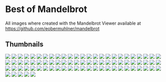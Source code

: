 # Best of Mandelbrot

All images where created with the Mandelbrot Viewer available at https://github.com/eobermuhlner/mandelbrot

## Thumbnails

[![](images/192x120/mandelbrot_2017-07-28T18_08_46.364.png)](images/1920x1200/mandelbrot_2017-07-28T18_08_46.364.png?raw=true)
[![](images/192x120/mandelbrot_2017-07-28T18_13_48.285.png)](images/1920x1200/mandelbrot_2017-07-28T18_13_48.285.png?raw=true)
[![](images/192x120/mandelbrot_2017-07-28T18_15_10.024.png)](images/1920x1200/mandelbrot_2017-07-28T18_15_10.024.png?raw=true)
[![](images/192x120/mandelbrot_2017-07-28T18_17_19.797.png)](images/1920x1200/mandelbrot_2017-07-28T18_17_19.797.png?raw=true)
[![](images/192x120/mandelbrot_2017-07-28T18_19_20.260.png)](images/1920x1200/mandelbrot_2017-07-28T18_19_20.260.png?raw=true)
[![](images/192x120/mandelbrot_2017-07-28T18_21_38.443.png)](images/1920x1200/mandelbrot_2017-07-28T18_21_38.443.png?raw=true)
[![](images/192x120/mandelbrot_2017-07-28T18_23_10.914.png)](images/1920x1200/mandelbrot_2017-07-28T18_23_10.914.png?raw=true)
[![](images/192x120/mandelbrot_2017-07-28T18_23_21.301.png)](images/1920x1200/mandelbrot_2017-07-28T18_23_21.301.png?raw=true)
[![](images/192x120/mandelbrot_2017-07-28T18_26_05.718.png)](images/1920x1200/mandelbrot_2017-07-28T18_26_05.718.png?raw=true)
[![](images/192x120/mandelbrot_2017-07-28T19_17_19.453.png)](images/1920x1200/mandelbrot_2017-07-28T19_17_19.453.png?raw=true)
[![](images/192x120/mandelbrot_2017-07-28T19_19_50.990.png)](images/1920x1200/mandelbrot_2017-07-28T19_19_50.990.png?raw=true)
[![](images/192x120/mandelbrot_2017-07-28T19_21_20.871.png)](images/1920x1200/mandelbrot_2017-07-28T19_21_20.871.png?raw=true)
[![](images/192x120/mandelbrot_2017-07-28T19_44_55.690.png)](images/1920x1200/mandelbrot_2017-07-28T19_44_55.690.png?raw=true)
[![](images/192x120/mandelbrot_2017-07-28T19_45_26.665.png)](images/1920x1200/mandelbrot_2017-07-28T19_45_26.665.png?raw=true)
[![](images/192x120/mandelbrot_2017-07-28T19_46_41.784.png)](images/1920x1200/mandelbrot_2017-07-28T19_46_41.784.png?raw=true)
[![](images/192x120/mandelbrot_2017-07-28T19_47_57.727.png)](images/1920x1200/mandelbrot_2017-07-28T19_47_57.727.png?raw=true)
[![](images/192x120/mandelbrot_2017-07-28T19_48_34.551.png)](images/1920x1200/mandelbrot_2017-07-28T19_48_34.551.png?raw=true)
[![](images/192x120/mandelbrot_2017-07-28T19_50_24.537.png)](images/1920x1200/mandelbrot_2017-07-28T19_50_24.537.png?raw=true)
[![](images/192x120/mandelbrot_2017-07-28T19_51_25.053.png)](images/1920x1200/mandelbrot_2017-07-28T19_51_25.053.png?raw=true)
[![](images/192x120/mandelbrot_2017-07-28T19_53_23.182.png)](images/1920x1200/mandelbrot_2017-07-28T19_53_23.182.png?raw=true)
[![](images/192x120/mandelbrot_2017-07-28T19_54_21.598.png)](images/1920x1200/mandelbrot_2017-07-28T19_54_21.598.png?raw=true)
[![](images/192x120/mandelbrot_2017-07-28T19_54_42.060.png)](images/1920x1200/mandelbrot_2017-07-28T19_54_42.060.png?raw=true)
[![](images/192x120/mandelbrot_2017-07-28T19_55_34.931.png)](images/1920x1200/mandelbrot_2017-07-28T19_55_34.931.png?raw=true)
[![](images/192x120/mandelbrot_2017-07-28T19_56_30.841.png)](images/1920x1200/mandelbrot_2017-07-28T19_56_30.841.png?raw=true)
[![](images/192x120/mandelbrot_2017-07-28T19_58_13.714.png)](images/1920x1200/mandelbrot_2017-07-28T19_58_13.714.png?raw=true)
[![](images/192x120/mandelbrot_2017-07-28T19_58_46.830.png)](images/1920x1200/mandelbrot_2017-07-28T19_58_46.830.png?raw=true)
[![](images/192x120/mandelbrot_2017-07-28T19_59_18.226.png)](images/1920x1200/mandelbrot_2017-07-28T19_59_18.226.png?raw=true)
[![](images/192x120/mandelbrot_2017-07-28T20_00_46.682.png)](images/1920x1200/mandelbrot_2017-07-28T20_00_46.682.png?raw=true)
[![](images/192x120/mandelbrot_2017-07-28T20_05_44.177.png)](images/1920x1200/mandelbrot_2017-07-28T20_05_44.177.png?raw=true)
[![](images/192x120/mandelbrot_2017-07-29T13_30_35.329.png)](images/1920x1200/mandelbrot_2017-07-29T13_30_35.329.png?raw=true)
[![](images/192x120/mandelbrot_2017-07-29T13_31_57.868.png)](images/1920x1200/mandelbrot_2017-07-29T13_31_57.868.png?raw=true)
[![](images/192x120/mandelbrot_2017-07-29T13_34_42.383.png)](images/1920x1200/mandelbrot_2017-07-29T13_34_42.383.png?raw=true)
[![](images/192x120/mandelbrot_2017-07-29T13_35_34.699.png)](images/1920x1200/mandelbrot_2017-07-29T13_35_34.699.png?raw=true)
[![](images/192x120/mandelbrot_2017-07-29T13_35_56.135.png)](images/1920x1200/mandelbrot_2017-07-29T13_35_56.135.png?raw=true)
[![](images/192x120/mandelbrot_2017-07-29T13_37_47.972.png)](images/1920x1200/mandelbrot_2017-07-29T13_37_47.972.png?raw=true)
[![](images/192x120/mandelbrot_2017-07-29T13_39_31.170.png)](images/1920x1200/mandelbrot_2017-07-29T13_39_31.170.png?raw=true)
[![](images/192x120/mandelbrot_2017-07-29T13_39_57.368.png)](images/1920x1200/mandelbrot_2017-07-29T13_39_57.368.png?raw=true)
[![](images/192x120/mandelbrot_2017-07-29T13_40_15.995.png)](images/1920x1200/mandelbrot_2017-07-29T13_40_15.995.png?raw=true)
[![](images/192x120/mandelbrot_2017-07-29T13_43_37.267.png)](images/1920x1200/mandelbrot_2017-07-29T13_43_37.267.png?raw=true)
[![](images/192x120/mandelbrot_2017-07-29T13_44_37.957.png)](images/1920x1200/mandelbrot_2017-07-29T13_44_37.957.png?raw=true)
[![](images/192x120/mandelbrot_2017-07-29T13_45_08.184.png)](images/1920x1200/mandelbrot_2017-07-29T13_45_08.184.png?raw=true)
[![](images/192x120/mandelbrot_2017-07-29T13_45_29.288.png)](images/1920x1200/mandelbrot_2017-07-29T13_45_29.288.png?raw=true)
[![](images/192x120/mandelbrot_2017-07-29T15_42_51.311.png)](images/1920x1200/mandelbrot_2017-07-29T15_42_51.311.png?raw=true)
[![](images/192x120/mandelbrot_2017-07-29T15_45_01.086.png)](images/1920x1200/mandelbrot_2017-07-29T15_45_01.086.png?raw=true)
[![](images/192x120/mandelbrot_2017-07-29T15_45_48.153.png)](images/1920x1200/mandelbrot_2017-07-29T15_45_48.153.png?raw=true)
[![](images/192x120/mandelbrot_2017-07-29T15_46_50.195.png)](images/1920x1200/mandelbrot_2017-07-29T15_46_50.195.png?raw=true)
[![](images/192x120/mandelbrot_2017-07-29T15_48_49.265.png)](images/1920x1200/mandelbrot_2017-07-29T15_48_49.265.png?raw=true)
[![](images/192x120/mandelbrot_2017-07-29T15_49_15.912.png)](images/1920x1200/mandelbrot_2017-07-29T15_49_15.912.png?raw=true)
[![](images/192x120/mandelbrot_2017-08-01T19_04_24.476.png)](images/1920x1200/mandelbrot_2017-08-01T19_04_24.476.png?raw=true)
[![](images/192x120/mandelbrot_2017-08-01T19_05_22.518.png)](images/1920x1200/mandelbrot_2017-08-01T19_05_22.518.png?raw=true)
[![](images/192x120/mandelbrot_2017-08-01T19_06_40.994.png)](images/1920x1200/mandelbrot_2017-08-01T19_06_40.994.png?raw=true)
[![](images/192x120/mandelbrot_2017-08-01T19_07_01.932.png)](images/1920x1200/mandelbrot_2017-08-01T19_07_01.932.png?raw=true)
[![](images/192x120/mandelbrot_2017-08-01T19_07_28.258.png)](images/1920x1200/mandelbrot_2017-08-01T19_07_28.258.png?raw=true)
[![](images/192x120/mandelbrot_2017-08-01T19_08_13.409.png)](images/1920x1200/mandelbrot_2017-08-01T19_08_13.409.png?raw=true)
[![](images/192x120/mandelbrot_2017-08-01T19_09_04.217.png)](images/1920x1200/mandelbrot_2017-08-01T19_09_04.217.png?raw=true)
[![](images/192x120/mandelbrot_2017-08-01T19_09_57.418.png)](images/1920x1200/mandelbrot_2017-08-01T19_09_57.418.png?raw=true)
[![](images/192x120/mandelbrot_2017-08-01T20_04_38.880.png)](images/1920x1200/mandelbrot_2017-08-01T20_04_38.880.png?raw=true)
[![](images/192x120/mandelbrot_2017-08-01T20_05_18.577.png)](images/1920x1200/mandelbrot_2017-08-01T20_05_18.577.png?raw=true)
[![](images/192x120/mandelbrot_2017-08-01T20_06_29.876.png)](images/1920x1200/mandelbrot_2017-08-01T20_06_29.876.png?raw=true)
[![](images/192x120/mandelbrot_2017-08-01T20_07_06.532.png)](images/1920x1200/mandelbrot_2017-08-01T20_07_06.532.png?raw=true)
[![](images/192x120/mandelbrot_2017-08-01T20_29_21.687.png)](images/1920x1200/mandelbrot_2017-08-01T20_29_21.687.png?raw=true)
[![](images/192x120/mandelbrot_2017-08-01T20_29_41.742.png)](images/1920x1200/mandelbrot_2017-08-01T20_29_41.742.png?raw=true)
[![](images/192x120/mandelbrot_2017-08-01T20_31_02.019.png)](images/1920x1200/mandelbrot_2017-08-01T20_31_02.019.png?raw=true)
[![](images/192x120/mandelbrot_2017-08-01T20_31_47.872.png)](images/1920x1200/mandelbrot_2017-08-01T20_31_47.872.png?raw=true)
[![](images/192x120/mandelbrot_2017-08-02T11_40_42.888.png)](images/1920x1200/mandelbrot_2017-08-02T11_40_42.888.png?raw=true)
[![](images/192x120/mandelbrot_2017-08-02T11_45_21.435.png)](images/1920x1200/mandelbrot_2017-08-02T11_45_21.435.png?raw=true)
[![](images/192x120/mandelbrot_2017-08-05T13_25_08.474.png)](images/1920x1200/mandelbrot_2017-08-05T13_25_08.474.png?raw=true)
[![](images/192x120/mandelbrot_2017-08-05T13_26_20.312.png)](images/1920x1200/mandelbrot_2017-08-05T13_26_20.312.png?raw=true)
[![](images/192x120/mandelbrot_2017-08-05T13_34_19.663.png)](images/1920x1200/mandelbrot_2017-08-05T13_34_19.663.png?raw=true)
[![](images/192x120/mandelbrot_2017-08-05T13_36_04.553.png)](images/1920x1200/mandelbrot_2017-08-05T13_36_04.553.png?raw=true)
[![](images/192x120/mandelbrot_2017-08-05T13_37_25.359.png)](images/1920x1200/mandelbrot_2017-08-05T13_37_25.359.png?raw=true)
[![](images/192x120/mandelbrot_2017-08-05T13_38_30.017.png)](images/1920x1200/mandelbrot_2017-08-05T13_38_30.017.png?raw=true)
[![](images/192x120/mandelbrot_2017-08-05T13_40_35.454.png)](images/1920x1200/mandelbrot_2017-08-05T13_40_35.454.png?raw=true)
[![](images/192x120/mandelbrot_2017-08-05T13_41_25.664.png)](images/1920x1200/mandelbrot_2017-08-05T13_41_25.664.png?raw=true)
[![](images/192x120/mandelbrot_2017-08-05T13_43_40.570.png)](images/1920x1200/mandelbrot_2017-08-05T13_43_40.570.png?raw=true)
[![](images/192x120/mandelbrot_2017-08-05T13_44_58.564.png)](images/1920x1200/mandelbrot_2017-08-05T13_44_58.564.png?raw=true)
[![](images/192x120/mandelbrot_2017-08-05T13_47_48.259.png)](images/1920x1200/mandelbrot_2017-08-05T13_47_48.259.png?raw=true)
[![](images/192x120/mandelbrot_2017-08-06T12_54_27.216.png)](images/1920x1200/mandelbrot_2017-08-06T12_54_27.216.png?raw=true)
[![](images/192x120/mandelbrot_2017-08-06T12_55_05.857.png)](images/1920x1200/mandelbrot_2017-08-06T12_55_05.857.png?raw=true)
[![](images/192x120/mandelbrot_2017-08-06T12_56_50.547.png)](images/1920x1200/mandelbrot_2017-08-06T12_56_50.547.png?raw=true)
